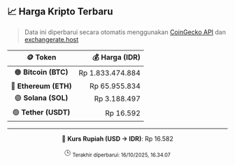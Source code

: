 

<!-- HARGA_KRIPTO -->
## 📈 Harga Kripto Terbaru

> Data ini diperbarui secara otomatis menggunakan [CoinGecko API](https://www.coingecko.com/) dan [exchangerate.host](https://exchangerate.host/)

<div align="center">

| 🪙 Token | 💰 Harga (IDR) |
|:------:|---------------:|
| 🟠 **Bitcoin (BTC)**   | Rp 1.833.474.884 |
| 🔵 **Ethereum (ETH)**  | Rp 65.955.834 |
| 🟣 **Solana (SOL)**    | Rp 3.188.497 |
| 🟢 **Tether (USDT)**   | Rp 16.592 |

---

💱 **Kurs Rupiah (USD → IDR)**: Rp 16.582

🕒 <sub>Terakhir diperbarui: 16/10/2025, 16.34.07</sub>

</div>
<!-- /HARGA_KRIPTO -->